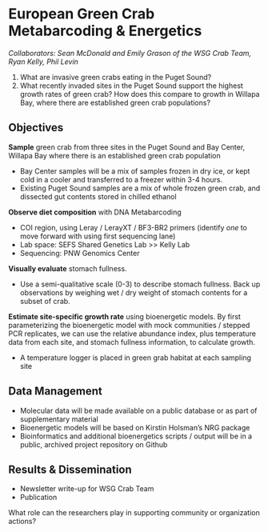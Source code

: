 # European Green Crab Metabarcoding & Energetics

*Collaborators: Sean McDonald and Emily Grason of the WSG Crab Team, Ryan Kelly, Phil Levin*

1. What are invasive green crabs eating in the Puget Sound?
2. What recently invaded sites in the Puget Sound support the highest growth rates of green crab? How does this compare to growth in Willapa Bay, where there are established green crab populations?


## Objectives

**Sample** green crab from three sites in the Puget Sound and Bay Center, Willapa Bay where there is an established green crab population
- Bay Center samples will be a mix of samples frozen in dry ice, or kept cold in a cooler and transferred to a freezer within 3-4 hours.
- Existing Puget Sound samples are a mix of whole frozen green crab, and dissected gut contents stored in chilled ethanol


**Observe diet composition** with DNA Metabarcoding
- COI region, using Leray / LerayXT / BF3-BR2 primers (identify *one* to move forward with using first sequencing lane)
- Lab space: SEFS Shared Genetics Lab >> Kelly Lab
- Sequencing: PNW Genomics Center



**Visually evaluate** stomach fullness. 
- Use a semi-qualitative scale (0-3) to describe stomach fullness. Back up observations by weighing wet / dry weight of stomach contents for a subset of crab.



**Estimate site-specific growth rate** using bioenergetic models. By first parameterizing the bioenergetic model with mock communities / stepped PCR replicates, we can use the relative abundance index, plus temperature data from each site, and stomach fullness information, to calculate growth.
- A temperature logger is placed in green grab habitat at each sampling site



## Data Management
- Molecular data will be made available on a public database or as part of supplementary material 
- Bioenergetic models will be based on Kirstin Holsman’s NRG package
- Bioinformatics and additional bioenergetics scripts / output will be in a public, archived project repository on Github

## Results & Dissemination
- Newsletter write-up for WSG Crab Team
- Publication

What role can the researchers play in supporting community or organization actions?


